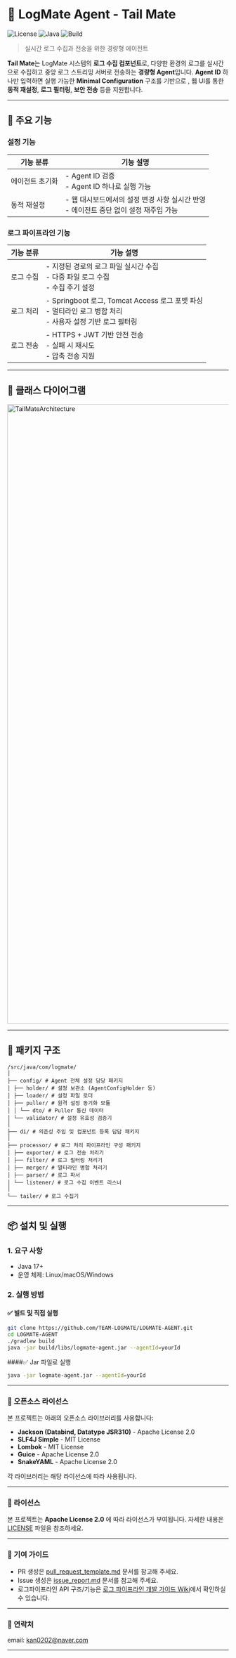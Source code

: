 # 🧩 LogMate Agent - Tail Mate
![License](https://img.shields.io/badge/license-Apache--2.0-green.svg)
![Java](https://img.shields.io/badge/java-17%2B-blue.svg)
![Build](https://img.shields.io/badge/build-Gradle-success.svg)
> 실시간 로그 수집과 전송을 위한 경량형 에이전트

**Tail Mate**는 LogMate 시스템의 **로그 수집 컴포넌트**로, 다양한 환경의 로그를 실시간으로 수집하고 중앙 로그 스트리밍 서버로 전송하는 **경량형 Agent**입니다. **Agent ID** 하나만 입력하면 실행 가능한 **Minimal Configuration** 구조를 기반으로 , 웹 UI를 통한 **동적 재설정**, **로그 필터링**, **보안 전송** 등을 지원합니다.

---
## 🧰 주요 기능
### 설정 기능
| 기능 분류 | 기능 설명 |
|----------|-----------|
| 에이전트 초기화 | - Agent ID 검증<br> - Agent ID 하나로 실행 가능 |
| 동적 재설정 | - 웹 대시보드에서의 설정 변경 사항 실시간 반영<br> - 에이전트 중단 없이 설정 재주입 가능 |

### 로그 파이프라인 기능
| 기능 분류 | 기능 설명 |
|----------|-----------|
| 로그 수집 | - 지정된 경로의 로그 파일 실시간 수집<br> - 다중 파일 로그 수집<br> - 수집 주기 설정  |
| 로그 처리 | - Springboot 로그, Tomcat Access 로그 포맷 파싱<br> - 멀티라인 로그 병합 처리<br> - 사용자 설정 기반 로그 필터링 |
| 로그 전송 | - HTTPS + JWT 기반 안전 전송<br> - 실패 시 재시도<br> - 압축 전송 지원 |

---

## 📂 클래스 다이어그램
<img width="1700" height="1411" alt="TailMateArchitecture" src="https://github.com/user-attachments/assets/a526ba34-56df-443a-8179-540c9757981e" />

---
## 📂 패키지 구조
```
/src/java/com/logmate/
│
├── config/ # Agent 전체 설정 담당 패키지
│ ├── holder/ # 설정 보관소 (AgentConfigHolder 등)
│ ├── loader/ # 설정 파일 로더
│ ├── puller/ # 원격 설정 동기화 모듈
│ │ └── dto/ # Puller 통신 데이터
│ └── validator/ # 설정 유효성 검증기
│
├── di/ # 의존성 주입 및 컴포넌트 등록 담담 패키지
│
├── processor/ # 로그 처리 파이프라인 구성 패키지
│ ├── exporter/ # 로그 전송 처리기
│ ├── filter/ # 로그 필터링 처리기
│ ├── merger/ # 멀티라인 병합 처리기
│ ├── parser/ # 로그 파서
│ └── listener/ # 로그 수집 이벤트 리스너
│
└── tailer/ # 로그 수집기
```

---

## 📦 설치 및 실행

### 1. 요구 사항

- Java 17+
- 운영 체제: Linux/macOS/Windows

### 2. 실행 방법

#### ✅ 빌드 및 직접 실행
```bash
git clone https://github.com/TEAM-LOGMATE/LOGMATE-AGENT.git
cd LOGMATE-AGENT
./gradlew build
java -jar build/libs/logmate-agent.jar --agentId=yourId
```

####✅ Jar 파일로 실행
```bash
java -jar logmate-agent.jar --agentId=yourId
```
---

### 📄 오픈소스 라이선스

본 프로젝트는 아래의 오픈소스 라이브러리를 사용합니다:

- **Jackson (Databind, Datatype JSR310)** - Apache License 2.0
- **SLF4J Simple** - MIT License
- **Lombok** - MIT License
- **Guice** - Apache License 2.0
- **SnakeYAML** - Apache License 2.0

각 라이브러리는 해당 라이선스에 따라 사용됩니다.

---

### 📄 라이선스
본 프로젝트는 **Apache License 2.0** 에 따라 라이선스가 부여됩니다.
자세한 내용은 [LICENSE](./LICENSE) 파일을 참조하세요.

---

### 🙏 기여 가이드
- PR 생성은 [pull_request_template.md](.github/pull_request_template.md) 문서를 참고해 주세요.
- Issue 생성은 [issue_report.md](.github/ISSUE_TEMPLATE/issue_report.md) 문서를 참고해 주세요.
- 로그파이프라인 API 구조/기능은 [로그 파이프라인 개발 가이드 Wiki](https://github.com/TEAM-LOGMATE/LOGMATE-AGENT/wiki/LogPipeline-Development-Guide)에서 확인하실 수 있습니다.

---

### 📲 연락처
email: kan0202@naver.com

---

